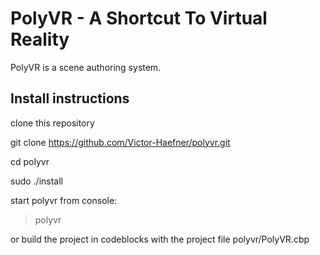<h1>PolyVR - A Shortcut To Virtual Reality</h1>

PolyVR is a scene authoring system. 


<h2>Install instructions</h2>

clone this repository

 git clone https://github.com/Victor-Haefner/polyvr.git

 cd polyvr

 sudo ./install


start polyvr from console:

> polyvr

or build the project in codeblocks with the project file polyvr/PolyVR.cbp
